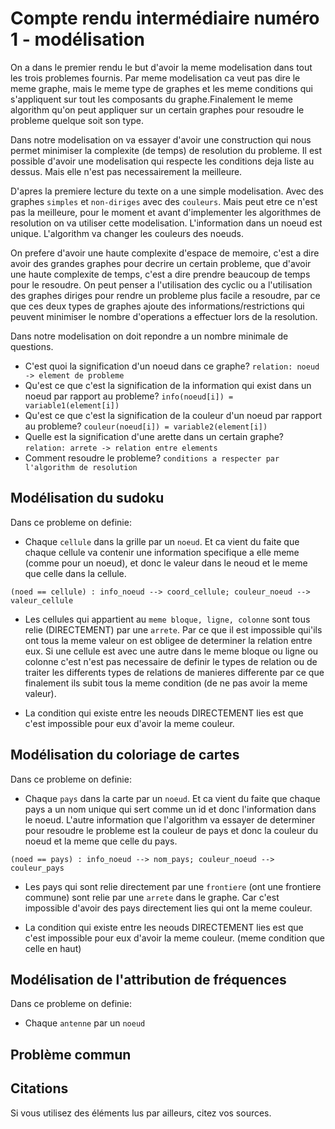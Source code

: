# Compte rendu intermédiaire numéro 1 - modélisation
    
On a dans le premier rendu le but d'avoir la meme modelisation dans tout les trois problemes fournis. Par meme modelisation ca veut pas dire le meme graphe, mais le meme type de graphes et les meme conditions qui s'appliquent sur tout les composants du graphe.Finalement le meme algorithm qu'on peut appliquer sur un certain graphes pour resoudre le probleme quelque soit son type.

Dans notre modelisation on va essayer d'avoir une construction qui nous permet minimiser la complexite (de temps) de resolution du probleme. Il est possible d'avoir une modelisation qui respecte les conditions deja liste au dessus. Mais elle n'est pas necessairement la meilleure.

D'apres la premiere lecture du texte on a une simple modelisation. Avec des graphes `simples` et `non-diriges` avec des `couleurs`. Mais peut etre ce n'est pas la meilleure, pour le moment et avant d'implementer les algorithmes de resolution on va utiliser cette modelisation. L'information dans un noeud est unique. L'algorithm va changer les couleurs des noeuds.

On prefere d'avoir une haute complexite d'espace de memoire, c'est a dire avoir des grandes graphes pour decrire un certain probleme, que d'avoir une haute complexite de temps, c'est a dire prendre beaucoup de temps pour le resoudre. On peut penser a l'utilisation des cyclic ou a l'utilisation des graphes diriges pour rendre un probleme plus facile a resoudre, par ce que ces deux types de graphes ajoute des informations/restrictions qui peuvent minimiser le nombre d'operations a effectuer lors de la resolution.

Dans notre modelisation on doit repondre a un nombre minimale de questions.
* C'est quoi la signification d'un noeud dans ce graphe? `relation: noeud -> element de probleme` 
* Qu'est ce que c'est la signification de la information qui exist dans un noeud par rapport au probleme? `info(noeud[i]) = variable1(element[i])`
* Qu'est ce que c'est la signification de la couleur d'un noeud par rapport au probleme? `couleur(noeud[i]) = variable2(element[i])`
* Quelle est la signification d'une arette dans un certain graphe? `relation: arrete -> relation entre elements` 
* Comment resoudre le probleme? `conditions a respecter par l'algorithm de resolution`

## Modélisation du sudoku
Dans ce probleme on definie:
* Chaque `cellule` dans la grille par un `noeud`. Et ca vient du faite que chaque cellule va contenir une information specifique a elle meme (comme pour un noeud), et donc le valeur dans le neoud et le meme que celle dans la cellule. 

```
(noed == cellule) : info_noeud --> coord_cellule; couleur_noeud --> valeur_cellule
```
* Les cellules qui appartient au `meme bloque, ligne, colonne` sont tous relie (DIRECTEMENT) par une `arrete`. Par ce que il est impossible qui'ils ont tous la meme valeur on est obligee de determiner la relation entre eux. Si une cellule est avec une autre dans le meme bloque ou ligne ou colonne c'est n'est pas necessaire de definir le types de relation ou de traiter les differents types de relations de manieres differente par ce que finalement ils subit tous la meme condition (de ne pas avoir la meme valeur). 

* La condition qui existe entre les neouds DIRECTEMENT lies est que c'est impossible pour eux d'avoir la meme couleur.

## Modélisation du coloriage de cartes
Dans ce probleme on definie:
* Chaque `pays` dans la carte par un `noeud`. Et ca vient du faite que chaque pays a un nom unique qui sert comme un id et donc l'information dans le noeud. L'autre information que l'algorithm va essayer de determiner pour resoudre le probleme est la couleur de pays et donc la couleur du noeud et la meme que celle du pays. 
```
(noed == pays) : info_noeud --> nom_pays; couleur_noeud --> couleur_pays 
```

* Les pays qui sont relie directement par une `frontiere` (ont une frontiere commune) sont relie par une `arrete` dans le graphe. Car c'est impossible d'avoir des pays directement lies qui ont la meme couleur.

* La condition qui existe entre les neouds DIRECTEMENT lies est que c'est impossible pour eux d'avoir la meme couleur. (meme condition que celle en haut)

## Modélisation de l'attribution de fréquences
Dans ce probleme on definie:
* Chaque `antenne` par un `noeud` 

## Problème commun


## Citations


Si vous utilisez des éléments lus par ailleurs, citez vos sources.
